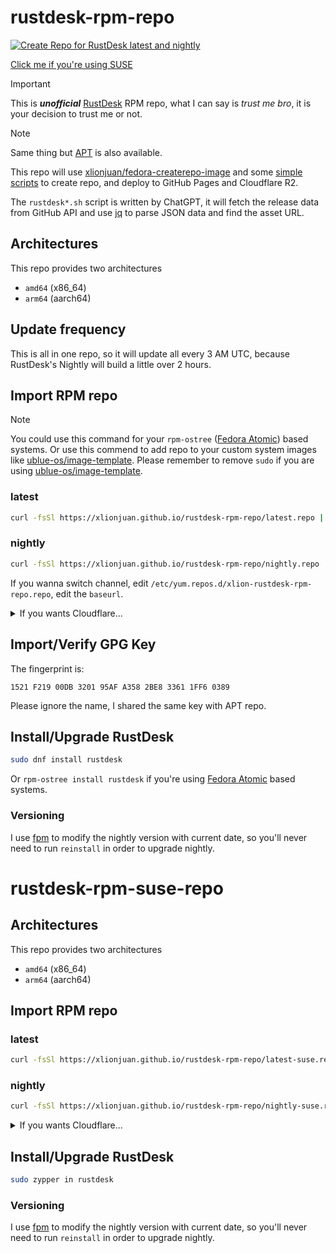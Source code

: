 # rustdesk-rpm-repo

[![Create Repo for RustDesk latest and nightly](https://github.com/xlionjuan/rustdesk-rpm-repo/actions/workflows/create-repo.yml/badge.svg)](https://github.com/xlionjuan/rustdesk-rpm-repo/actions/workflows/create-repo.yml)

[Click me if you're using SUSE](#rustdesk-rpm-suse-repo)

> [!IMPORTANT]  
> This is ***unofficial*** [RustDesk](https://github.com/rustdesk/rustdesk/) RPM repo, what I can say is *trust me bro*, it is your decision to trust me or not.

> [!NOTE]  
> Same thing but [APT](https://github.com/xlionjuan/rustdesk-apt-repo-latest) is also available.

This repo will use  [xlionjuan/fedora-createrepo-image](https://github.com/xlionjuan/fedora-createrepo-image) and some [simple scripts](https://github.com/xlionjuan/rustdesk-rpm-repo/tree/main/createrepo) to create repo, and deploy to GitHub Pages and Cloudflare R2.

The `rustdesk*.sh` script is written by ChatGPT, it will fetch the release data from GitHub API and use [jq](https://github.com/jqlang/jq) to parse JSON data and find the asset URL.

## Architectures

This repo provides two architectures

* `amd64`  (x86_64)
* `arm64`  (aarch64)

## Update frequency

This is all in one repo, so it will update all every 3 AM UTC, because RustDesk's Nightly will build a little over 2 hours.

## Import RPM repo

> [!NOTE]  
> You could use this command for your `rpm-ostree` ([Fedora Atomic](https://fedoraproject.org/atomic-desktops/)) based systems. Or use this commend to add repo to your custom system images like [ublue-os/image-template](https://github.com/ublue-os/image-template). Please remember to remove `sudo` if you are using [ublue-os/image-template](https://github.com/ublue-os/image-template).

### latest

```bash
curl -fsSl https://xlionjuan.github.io/rustdesk-rpm-repo/latest.repo | sudo tee /etc/yum.repos.d/xlion-rustdesk-rpm-repo.repo
```

### nightly

```bash
curl -fsSl https://xlionjuan.github.io/rustdesk-rpm-repo/nightly.repo | sudo tee /etc/yum.repos.d/xlion-rustdesk-rpm-repo.repo
```

If you wanna switch channel, edit `/etc/yum.repos.d/xlion-rustdesk-rpm-repo.repo`, edit the `baseurl`.

<details>
<summary>If you wants Cloudflare...</summary>
<br>
GitHub is using Fastly CDN, which performs terrible on lots of countries, I also pushed the repo to Cloudflare R2, which has better speed.

But due to bot fight mode is enabled, some VPS providers such as AWS, Azure (GitHub Actions) will be blocked, please use GitHub Pages instead.

### latest

```bash
curl -fsSl https://xlionjuan.github.io/rustdesk-rpm-repo/latest_r2.repo | sudo tee /etc/yum.repos.d/xlion-rustdesk-rpm-repo.repo
```

### nightly

```bash
curl -fsSl https://xlionjuan.github.io/rustdesk-rpm-repo/nightly_r2.repo | sudo tee /etc/yum.repos.d/xlion-rustdesk-rpm-repo.repo
```
</details>

## Import/Verify GPG Key

The fingerprint is:

```
1521 F219 00DB 3201 95AF A358 2BE8 3361 1FF6 0389
```

Please ignore the name, I shared the same key with APT repo.

## Install/Upgrade RustDesk

```bash
sudo dnf install rustdesk
```
Or `rpm-ostree install rustdesk` if you're using [Fedora Atomic](https://fedoraproject.org/atomic-desktops/) based systems.

### Versioning

I use [fpm](https://github.com/jordansissel/fpm) to modify the nightly version with current date, so you'll never need to run `reinstall` in order to upgrade nightly.

# rustdesk-rpm-suse-repo

## Architectures
This repo provides two architectures

* `amd64`  (x86_64)
* `arm64`  (aarch64)

## Import RPM repo

### latest

```bash
curl -fsSl https://xlionjuan.github.io/rustdesk-rpm-repo/latest-suse.repo | sudo tee /etc/zypp/repos.d/xlion-rustdesk-rpm-suse-repo.repo
```

### nightly

```bash
curl -fsSl https://xlionjuan.github.io/rustdesk-rpm-repo/nightly-suse.repo | sudo tee /etc/zypp/repos.d/xlion-rustdesk-rpm-suse-repo.repo
```

<details>
<summary>If you wants Cloudflare...</summary>
<br>
GitHub is using Fastly CDN, which performs terrible on lots of countries, I also pushed the repo to Cloudflare R2, which has better speed.

But due to bot fight mode is enabled, some VPS providers such as AWS, Azure (GitHub Actions) will be blocked, please use GitHub Pages instead.

### latest

```bash
curl -fsSl https://xlionjuan.github.io/rustdesk-rpm-repo/latest-suse.repo | sudo tee /etc/zypp/repos.d/xlion-rustdesk-rpm-suse-repo.repo
```

### nightly

```bash
curl -fsSl https://xlionjuan.github.io/rustdesk-rpm-repo/nightly-suse.repo | sudo tee /etc/zypp/repos.d/xlion-rustdesk-rpm-suse-repo.repo
```
</details>

## Install/Upgrade RustDesk

```bash
sudo zypper in rustdesk
```

### Versioning

I use [fpm](https://github.com/jordansissel/fpm) to modify the nightly version with current date, so you'll never need to run `reinstall` in order to upgrade nightly.
